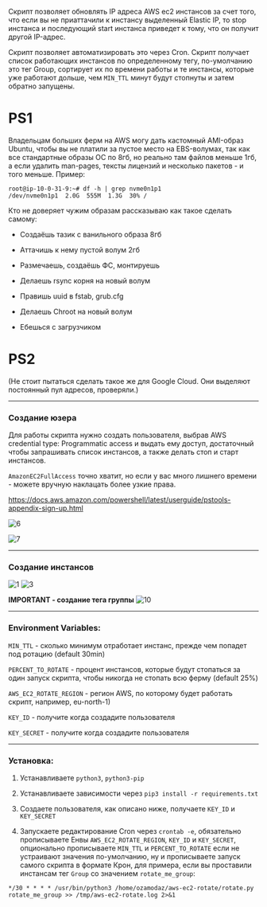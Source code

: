 Скрипт позволяет обновлять IP адреса AWS ec2 инстансов за счет того, что если вы не приаттачили к инстансу выделенный Elastic IP, то stop инстанса и последующий start инстанса приведет к тому, что он получит другой IP-адрес.

Скрипт позволяет автоматизировать это через Cron. Скрипт получает список работающих инстансов по определенному тегу, по-умолчанию это тег Group, сортирует их по времени работы и те инстансы, которые уже работают дольше, чем `MIN_TTL` минут будут стопнуты и затем обратно запущены.

# PS1
Владельцам больших ферм на AWS могу дать кастомный AMI-образ Ubuntu, чтобы вы не платили за пустое место на EBS-волумах, так как все стандартные образы ОС по 8гб, но реально там файлов меньше 1гб, а если удалить man-pages, тексты лицензий и несколько пакетов - и того меньше. Пример:
```
root@ip-10-0-31-9:~# df -h | grep nvme0n1p1
/dev/nvme0n1p1  2.0G  555M  1.3G  30% /
```
Кто не доверяет чужим образам рассказываю как такое сделать самому:

* Создаёшь тазик с ванильного образа 8гб

* Аттачишь к нему пустой волум 2гб

* Размечаешь, создаёшь ФС, монтируешь

* Делаешь rsync корня на новый волум

* Правишь uuid в fstab, grub.cfg

* Делаешь Chroot на новый волум

* Ебешься с загрузчиком

# PS2
(Не стоит пытаться сделать такое же для Google Cloud. Они выделяют постоянный пул адресов, проверяли.)

---
### Создание юзера
Для работы скрипта нужно создать пользователя, выбрав AWS credential type: Programmatic access и выдать ему доступ, достаточный чтобы запрашивать список инстансов, а также делать стоп и старт инстансов. 

`AmazonEC2FullAccess` точно хватит, но если у вас много лишнего времени - можете вручную наклацать более узкие права.

https://docs.aws.amazon.com/powershell/latest/userguide/pstools-appendix-sign-up.html

![6](https://user-images.githubusercontent.com/66549992/156938806-df8da283-7291-402c-9137-84b459e458cd.png)

![7](https://user-images.githubusercontent.com/66549992/156938881-171d6267-e9f5-416e-922b-ae4b732fd4ce.png)

---
### Создание инстансов

![1](https://user-images.githubusercontent.com/66549992/156938968-735d206c-c1d7-4a09-a806-0018e35aaa35.png)
![3](https://user-images.githubusercontent.com/66549992/156938972-27b225c0-1aae-43b5-b501-c0bf38bce36a.png)

**IMPORTANT - создание тега группы**
![10](https://user-images.githubusercontent.com/66549992/156938979-93da6f73-b4fe-4d7e-bc3c-0fe07e611d8c.png)


---

### Environment Variables:

`MIN_TTL` - сколько минимум отработает инстанс, прежде чем попадет под ротацию (default 30min)

`PERCENT_TO_ROTATE` - процент инстансов, которые будут стопаться за один запуск скрипта, чтобы никогда не стопать всю ферму (default 25%)

`AWS_EC2_ROTATE_REGION` - регион AWS, по которому будет работать скрипт, например, eu-north-1)

`KEY_ID` - получите когда создадите пользователя

`KEY_SECRET` - получите когда создадите пользователя

---

### Установка:

1) Устанавливаете `python3`, `python3-pip`

2) Устанавливаете зависимости через `pip3 install -r requirements.txt`

3) Создаете пользователя, как описано ниже, получаете `KEY_ID` и `KEY_SECRET`

4) Запускаете редактирование Cron через `crontab -e`, обязательно прописываете Енвы `AWS_EC2_ROTATE_REGION`, `KEY_ID` и `KEY_SECRET`, опционально прописываете `MIN_TTL` и `PERCENT_TO_ROTATE` если не устраивают значения по-умолчанию, ну и прописываете запуск самого скрипта в формате Крон, для примера, если вы проставили инстансам тег `Group` со значением `rotate_me_group`:

`*/30 * * * * /usr/bin/python3 /home/ozamodaz/aws-ec2-rotate/rotate.py rotate_me_group >> /tmp/aws-ec2-rotate.log 2>&1`

